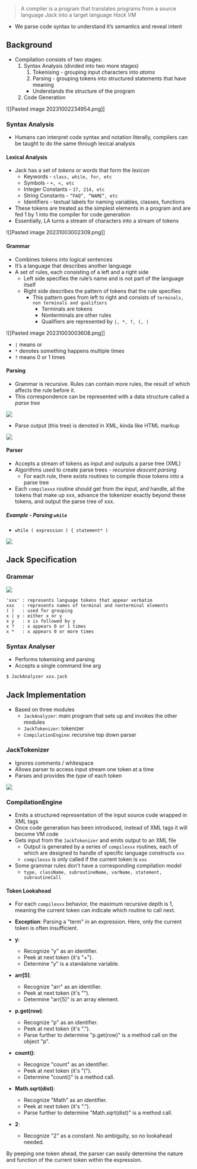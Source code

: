 > A compiler is a program that translates programs from a source language *Jack* into a target language *Hack VM*

- We parse code syntax to understand it’s semantics and reveal intent

## Background
- Compilation consists of two stages:
	1. Syntax Analysis (divided into two more stages)
		1. Tokenising - grouping input characters into *atoms*
		2. Parsing - grouping tokens into structured statements that have meaning
		- Understands the structure of the program
	1. Code Generation

![[Pasted image 20231002234954.png]]

### Syntax Analysis
- Humans can interpret code syntax and notation literally, compilers can be taught to do the same through lexical analysis

#### Lexical Analysis
- Jack has a set of *tokens* or words that form the *lexicon*
	- Keywords - `class, while, for, etc`
	- Symbols - `+, <, etc`
	- Integer Constants - `17, 214, etc`
	- String Constants - `”FAQ”, “NAME”, etc`
	- Identifiers -  textual labels for naming variables, classes, functions
- These tokens are treated as the simplest elements in a program and are fed 1 by 1 into the compiler for code generation
- Essentially, LA turns a stream of characters into a stream of tokens

![[Pasted image 20231003002309.png]]

#### Grammar
- Combines tokens into logical sentences
- It’s a language that describes another language
- A set of rules, each consisting of a left and a right side
	- Left side specifies the rule’s name and is not part of the language itself
	- Right side describes the pattern of tokens that the rule specifies
		- This pattern goes from left to right and consists of `terminals, non terminals and qualifiers`
			- Terminals are tokens
			- Nonterminals are other rules
			- Qualifiers are represented by `|, *, ?, (, )`

![[Pasted image 20231003003608.png]]

- `|` means or
- `*` denotes something happens multiple times
- `?` means 0 or 1 times

#### Parsing
- Grammar is recursive. Rules can contain more rules, the result of which affects the rule before it.
- This correspondence can be represented with a data structure called a *parse tree*

![](Images/Pasted%20image%2020231003014724.png)

- Parse output (this tree) is denoted in XML, kinda like HTML markup

![](Images/Pasted%20image%2020231003014855.png)

#### Parser
- Accepts a stream of tokens as input and outputs a parse tree (XML)
- Algorithms used to create parse trees - *recursive descent parsing*
	- For each rule, there exists routines to compile those tokens into a parse tree
- Each `compilexxx` routine should get from the input, and handle, all the tokens that make up xxx, advance the tokenizer exactly beyond these tokens, and output the parse tree of xxx.

##### Example - Parsing `while`

- `while ( expression ) { statement* )`

![](Images/Pasted%20image%2020231003015251.png)



## Jack Specification

### Grammar

![](Images/figure_10.5.png)

```
'xxx' : represents language tokens that appear verbatim
xxx   : represents names of terminal and nonterminal elements
( )   : used for grouping
x | y : either x or y
x y   : x is followed by y
x ?   : x appears 0 or 1 times
x *   : x appears 0 or more times
```

### Syntax Analyser
- Performs tokenising and parsing
- Accepts a single command line arg

```bash
$ JackAnalyzer xxx.jack
```

## Jack Implementation
- Based on three modules
	- `JackAnalyzer`: main program that sets up and invokes the other modules
	- `JackTokenizer`: tokenizer
	- `CompilationEngine`: recursive top down parser

### JackTokenizer
- Ignores comments / whitespace
- Allows parser to access input stream one token at a time
- Parses and provides the *type* of each token

![](Images/figure_wo_caption_10.7.png)

### CompilationEngine
- Emits a structured representation of the input source code wrapped in XML tags
- Once code generation has been introduced, instead of XML tags it will become VM code
- Gets input from the `JackTokenizer` and emits output to an XML file
	- Output is generated by a series of `compilexxx` routines, each of which are designed to handle of specific language constructs `xxx`
	- `compilexxx` is only called if the current token is `xxx`
- Some grammar rules don't have a corresponding compilation model
	- `type, className, subroutineName, varName, statement, subroutineCall`

#### Token Lookahead
- For each `compilexxx` behavior, the maximum recursive depth is 1, meaning the current token can indicate which routine to call next.
- **Exception**: Parsing a "term" in an expression. Here, only the current token is often insufficient.

- **y**:
    
    - Recognize "y" as an identifier.
    - Peek at next token (it's "+").
    - Determine "y" is a standalone variable.
- **arr[5]**:
    
    - Recognize "arr" as an identifier.
    - Peek at next token (it's "").
    - Determine "arr[5]" is an array element.
- **p.get(row)**:
    
    - Recognize "p" as an identifier.
    - Peek at next token (it's ".").
    - Parse further to determine "p.get(row)" is a method call on the object "p".

- **count()**:
    - Recognize "count" as an identifier.
    - Peek at next token (it's "(").
    - Determine "count()" is a method call.
- **Math.sqrt(dist)**:
    
    - Recognize "Math" as an identifier.
    - Peek at next token (it's ".").
    - Parse further to determine "Math.sqrt(dist)" is a method call.
- **2**:
    
    - Recognize "2" as a constant. No ambiguity, so no lookahead needed.

By peeping one token ahead, the parser can easily determine the nature and function of the current token within the expression.